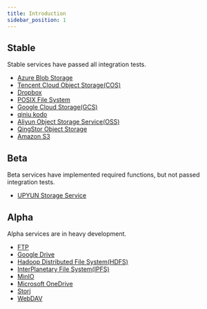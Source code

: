 ```yaml
---
title: Introduction
sidebar_position: 1
---
```


## Stable

Stable services have passed all integration tests.

- [Azure Blob Storage](./azblob.md)
- [Tencent Cloud Object Storage(COS)](./cos.md)
- [Dropbox](./dropbox.md)
- [POSIX File System](./fs.md)
- [Google Cloud Storage(GCS)](./gcs.md)
- [qiniu kodo](./kodo.md)
- [Aliyun Object Storage Service(OSS)](./oss.md)
- [QingStor Object Storage](./qingstor.md)
- [Amazon S3](./s3.md)
  
## Beta

Beta services have implemented required functions, but not passed integration tests.

- [UPYUN Storage Service](./uss.md)

## Alpha

Alpha services are in heavy development.

- [FTP](./ftp.md)
- [Google Drive](./gdrive.md)
- [Hadoop Distributed File System(HDFS)](./hdfs.md)
- [InterPlanetary File System(IPFS)](./ipfs.md)
- [MinIO](./minio.md)
- [Microsoft OneDrive](./onedrive.md)
- [Storj](./storj.md)
- [WebDAV](./webdav.md)
